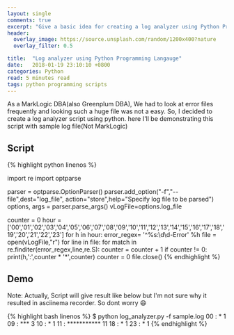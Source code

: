 ```yaml
---
layout: single
comments: true
excerpt: "Give a basic idea for creating a log analyzer using Python Programming"
header:
  overlay_image: https://source.unsplash.com/random/1200x400?nature
  overlay_filter: 0.5

title:  "Log analyzer using Python Programming Langauge"
date:   2018-01-19 23:10:10 +0800
categories: Python
read: 5 minutes read
tags: python programming scripts
---
```


As a MarkLogic DBA(also Greenplum DBA), We had to look at error files frequently and looking such a huge file was not a easy. So, I decided to create a log analyzer script using python. here I'll be demonstrating this script with sample log file(Not MarkLogic)

## Script

{% highlight python linenos %}

import re
import optparse

parser = optparse.OptionParser()
parser.add_option("-f","--file",dest="log_file",
                          action="store",help="Specify log file to be parsed")
options, args = parser.parse_args()
vLogFile=options.log_file

counter = 0
hour = ['00','01','02','03','04','05','06','07','08','09','10','11','12','13','14','15','16','17','18','19','20','21','22','23']
for h in hour:
    error_regex= '^%s:\d\d-Error' %h
    file = open(vLogFile,"r")
    for line in file:
        for match in re.finditer(error_regex,line,re.S):
            counter = counter + 1
    if counter != 0:
        print(h,':',counter * '*',counter)
    counter = 0
    file.close()
{% endhighlight %}

## Demo

<script src="https://asciinema.org/a/KDb3eEYVWjDDzEyY3uY7ztN8A.js" id="asciicast-KDb3eEYVWjDDzEyY3uY7ztN8A" async></script>

Note: Actually, Script will give result like below but I'm not sure why it resulted in asciinema recorder. So dont worry :smile:

{% highlight bash linenos %}
$ python log_analyzer.py -f sample.log
00 : * 1
09 : *** 3
10 : * 1
11 : *********** 11
18 : * 1
23 : * 1
{% endhighlight %}
